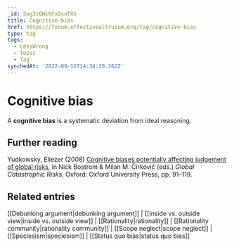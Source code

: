 ```yaml
---
_id: Sag3zQWi6CxDxuTXb
title: Cognitive bias
href: https://forum.effectivealtruism.org/tag/cognitive-bias
type: tag
tags:
  - LessWrong
  - Topic
  - Tag
synchedAt: '2022-09-11T14:34:20.362Z'
---
```

# Cognitive bias

A **cognitive bias** is a systematic deviation from ideal reasoning.

Further reading
---------------

Yudkowsky, Eliezer (2008) [Cognitive biases potentially affecting judgement of global risks](http://doi.org/10.1093/oso/9780198570509.003.0009), in Nick Bostrom & Milan M. Čirkovič (eds.) *Global Catastrophic Risks*, Oxford: Oxford University Press, pp. 91–119.

Related entries
---------------

[[Debunking argument|debunking argument]] | [[Inside vs. outside view|inside vs. outside view]] | [[Rationality|rationality]] | [[Rationality community|rationality community]] | [[Scope neglect|scope neglect]] | [[Speciesism|speciesism]] | [[Status quo bias|status quo bias]]